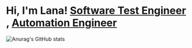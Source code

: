 <h1>Hi, I'm Lana! <a href="https://github.com/joshmadakor1">Software Test Engineer </a>, <a href="https://www.linkedin.com/in/lana-qe-mba/"> Automation Engineer</a> <a href="https://www.linkedin.com/in/lana-qe-mba/"></a></h1>

![Anurag's GitHub stats](https://github-readme-stats.vercel.app/api?username=CommittedtoQuality&show_icons=true)

<!--
**CommittedtoQuality/CommittedtoQuality** is a ✨ _special_ ✨ repository because its `README.md` (this file) appears on your GitHub profile.

Here are some ideas to get you started:

- 🔭 I’m currently working on ...
- 🌱 I’m currently learning ...
- 👯 I’m looking to collaborate on ...
- 🤔 I’m looking for help with ...
- 💬 Ask me about ...
- 📫 How to reach me: ...
- 😄 Pronouns: ...
- ⚡ Fun fact: ...
-->
